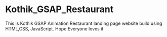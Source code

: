 # Kothik_GSAP_Restaurant
This is Kothik GSAP Animation Restaurant landing page website build using HTML,CSS, JavaScript. Hope Everyone loves it 
